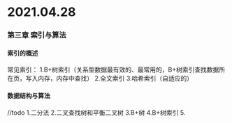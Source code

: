# 2021.04.28
### 第三章 索引与算法
#### 索引的概述
常见索引：
1.B+树索引（关系型数据最有效的、最常用的，B+树索引查找数据所在页，写入内存，内存中查找）
2.全文索引
3.哈希索引（自适应的）

#### 数据结构与算法
//todo
1.二分法
2.二叉查找树和平衡二叉树
3.B+树
4.B+树索引
5.
